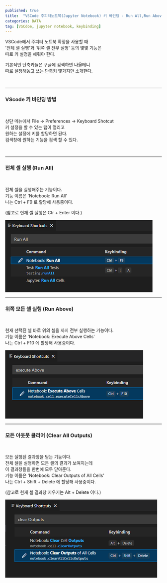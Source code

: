 ```yaml
---
published: true
title:  "VSCode 주피터노트북(Jupyter Notebook) 키 바인딩 - Run All,Run Above"
categories: DATA
tag: [VSCdoe, jupyter notebook, keybinding]
---
```


VSCode에서 주피터 노트북 확장을 사용할 때  
'전체 셀 실행'과 '위쪽 셀 전부 실행' 등의 몇몇 기능은  
따로 키 설정을 해줘야 한다.  

기본적인 단축키들은 구글에 검색하면 나올테니  
따로 설정해놓고 쓰는 단축키 몇가지만 소개한다.

<br> 

---
### VScode 키 바인딩 방법
<br>
  
상단 메뉴에서 File -> Preferences ->  Keyboard Shotcut  
키 설정을 할 수 있는 탭이 열리고  
원하는 설정에 키를 할당하면 된다.  
검색창에 원하는 기능을 검색 할 수 있다.

<br>


---
### 전체 셀 실행 (Run All)
<br>


전체 셀을 실행해주는 기능이다.  
기능 이름은 'Notebook: Run All'  
나는 Ctrl + F9 로 할당해 사용중이다.  

(참고로 현재 셀 실행은 Ctr + Enter 이다.)

!['keybinding_0'](/images/2022-08-07-Keybinding_0.PNG)  



---
### 위쪽 모든 셀 실행 (Run Above)
<br>


현재 선택된 셀 바로 위의 셀을 까지 전부 실행하는 기능이다.  
기능 이름은 'Notebook: Execute Above Cells'  
나는 Ctrl + F10 에 할당해 사용중이다.  


!['keybinding_1'](/images/2022-08-07-Keybinding_1.PNG)  

---
### 모든 아웃풋 클리어 (Clear All Outputs)
<br>


모든 실행된 결과창을 닫는 기능이다.  
전체 셀을 실행하면 모든 셀의 결과가 보여지는데  
이 결과창들을 한번에 모두 닫아준다.  
기능 이름은 'Notebook: Clear Outputs of All Cells'  
나는 Ctrl + Shift + Delete 에 할당해 사용중이다.  

(참고로 현재 셀 결과창 지우기는 Alt + Delete 이다.)


!['keybinding_2'](/images/2022-08-07-Keybinding_2.PNG)  
